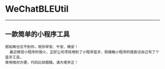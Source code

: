 # WeChatBLEUtil
-------------------
一款简单的小程序工具
-------------------
    假如再也见不到你，祝你早安、午安、晚安！
      最近微信小程序的很火，正好公司项目用到了小程序蓝牙，刚接触小程序的我尝试自己写了个蓝牙工具，
    使用相对方便，代码比较粗糙，请大佬斧正！
